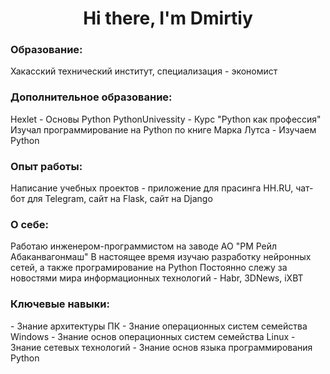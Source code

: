 <div id="header" align=center>
  <h1>Hi there, I'm Dmirtiy</h1>
</div>

<h3>Образование:</h3>
Хакасский технический институт, специализация - экономист

<h3>Дополнительное образование:</h3>
Hexlet - Основы Python
PythonUnivessity - Курс "Python как профессия"
Изучал программирование на Python по книге Марка Лутса - Изучаем Python

<h3>Опыт работы:</h3>
Написание учебных проектов - приложение для прасинга HH.RU, чат-бот для Telegram, сайт на Flask, сайт на Django

<h3>О себе:</h3>
Работаю инженером-программистом на заводе АО "РМ Рейл Абаканвагонмаш"
В настоящее время изучаю разработку нейронных сетей, а также програмирование на Python
Постоянно слежу за новостями мира информационных технологий - Habr, 3DNews, iXBT

<h3>Ключевые навыки:</h3>
- Знание архитектуры ПК
- Знание операционных систем семейства Windows
- Знание основ операционных систем семейства Linux
- Знание сетевых технологий
- Знание основ языка программирования Python



<!--
**Lirikman/Lirikman** is a ✨ _special_ ✨ repository because its `README.md` (this file) appears on your GitHub profile.

Here are some ideas to get you started:

- 🔭 I’m currently working on ...
- 🌱 I’m currently learning ...
- 👯 I’m looking to collaborate on ...
- 🤔 I’m looking for help with ...
- 💬 Ask me about ...
- 📫 How to reach me: ...
- 😄 Pronouns: ...
- ⚡ Fun fact: ...
-->
